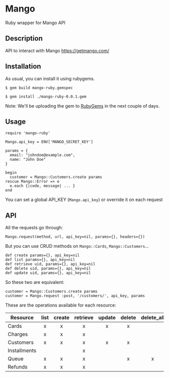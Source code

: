 Mango
=====

Ruby wrapper for Mango API


## Description

API to interact with Mango
https://getmango.com/


## Installation

As usual, you can install it using rubygems.

```
$ gem build mango-ruby.gemspec
```

```
$ gem install ./mango-ruby-0.0.1.gem
```

Note: We'll be uploading the gem to [RubyGems](https://rubygems.org) in the next couple of days.


## Usage

```
require 'mango-ruby'

Mango.api_key = ENV['MANGO_SECRET_KEY']

params = {
  email: "johndoe@example.com",
  name: "John Doe"
}

begin
  customer = Mango::Customers.create params
rescue Mango::Error => e
  e.each {|code, message| ... }
end
```

You can set a global API_KEY (`Mango.api_key`) or override it on each request


## API

All the requests go through:
```
Mango.request(method, url, api_key=nil, params={}, headers={})
```

But you can use CRUD methods on `Mango::Cards`, `Mango::Customers`...
```
def create params={}, api_key=nil
def list params={}, api_key=nil
def retrieve uid, params={}, api_key=nil
def delete uid, params={}, api_key=nil
def update uid, params={}, api_key=nil
```

So these two are equivalent:
```
customer = Mango::Customers.create params
customer = Mango.request :post, '/customers/', api_key, params
```

These are the operations available for each resource:

|Resource|list|create|retrieve|update|delete|delete_all|
|--------|:--:|:----:|:------:|:----:|:----:|:--------:|
|Cards         | x | x | x | x | x |   |
|Charges       | x | x | x |   |   |   |
|Customers     | x | x | x | x | x |   |
|Installments  |   |   | x |   |   |   |
|Queue         | x | x | x |   | x | x |
|Refunds       | x | x | x |   |   |   |
